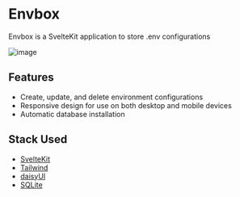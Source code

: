 # Envbox
Envbox is a SvelteKit application to store .env configurations

![image](https://github.com/user-attachments/assets/daf64474-2f17-4917-ac43-ec4d6f03422e)

## Features

- Create, update, and delete environment configurations
- Responsive design for use on both desktop and mobile devices
- Automatic database installation

## Stack Used

- [SvelteKit](https://svelte.dev/)
- [Tailwind](https://tailwindcss.com/)
- [daisyUI](https://daisyui.com/)
- [SQLite](https://www.sqlite.org/)
